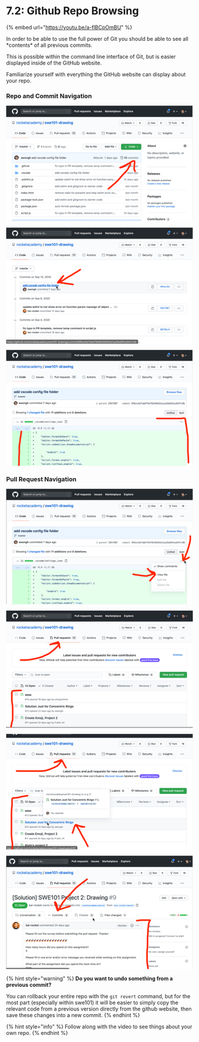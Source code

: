 # 7.2: Github Repo Browsing

{% embed url="https://youtu.be/a-flBCpOmBU" %}

In order to be able to use the full power of Git you should be able to see all \*contents\* of all previous commits.

This is possible within the command line interface of Git, but is easier displayed inside of the GitHub website. 

Familiarize yourself with everything the GitHub website can display about your repo.

### Repo and Commit Navigation

![List of all commits.](../.gitbook/assets/screen-shot-2020-09-22-at-9.09.22-pm.png)

![See detail view of each commit.](../.gitbook/assets/screen-shot-2020-09-22-at-9.11.32-pm.png)

![Diff for \*every\* file. \(Remember a commit can have more than one file\).](../.gitbook/assets/screen-shot-2020-09-22-at-9.12.10-pm.png)

### Pull Request Navigation

![Full page view \(not just diff\) for a single file.](../.gitbook/assets/screen-shot-2020-09-22-at-9.14.16-pm.png)

![List of all pull requests on a repo.](../.gitbook/assets/screen-shot-2020-09-22-at-9.15.17-pm.png)

![Details on a single pull request.](../.gitbook/assets/screen-shot-2020-09-22-at-9.16.06-pm.png)

![Survey and a list of all pull request commits.](../.gitbook/assets/screen-shot-2020-09-22-at-9.18.14-pm.png)

{% hint style="warning" %}
**Do you want to undo something from a previous commit?**

You can rollback your entire repo with the `git revert` command, but for the most part \(especially within swe101\) it will be easier to simply copy the relevant code from a previous version directly from the github website, then save these changes into a new commit.
{% endhint %}

{% hint style="info" %}
Follow along with the video to see things about your own repo.
{% endhint %}

